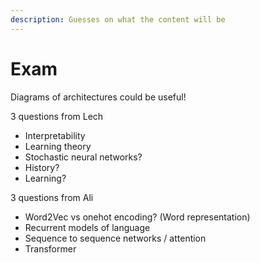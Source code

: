 ```yaml
---
description: Guesses on what the content will be
---
```


# Exam

Diagrams of architectures could be useful!

3 questions from Lech

* Interpretability
* Learning theory
* Stochastic neural networks?
* History?
* Learning?

3 questions from Ali

* Word2Vec vs onehot encoding? \(Word representation\)
* Recurrent models of language
* Sequence to sequence networks / attention
* Transformer




